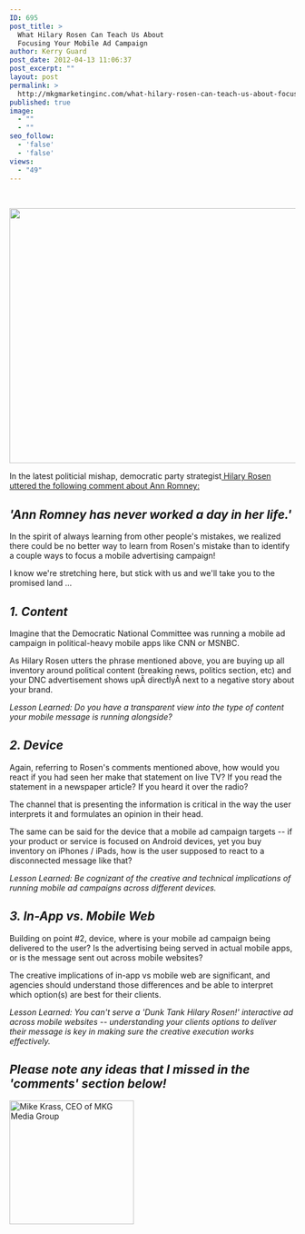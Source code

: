 ```yaml
---
ID: 695
post_title: >
  What Hilary Rosen Can Teach Us About
  Focusing Your Mobile Ad Campaign
author: Kerry Guard
post_date: 2012-04-13 11:06:37
post_excerpt: ""
layout: post
permalink: >
  http://mkgmarketinginc.com/what-hilary-rosen-can-teach-us-about-focusing-your-mobile-ad-campaign/
published: true
image:
  - ""
  - ""
seo_follow:
  - 'false'
  - 'false'
views:
  - "49"
---
```

&nbsp;
<p style="text-align: center;"><img class="aligncenter  wp-image-1068" title="hilary rosen" alt="" src="http://mkgmediagroup.com/wp-content/uploads/2012/04/hilary-rosen.jpeg" width="570" height="449" /></p>
In the latest politicial mishap, democratic party strategist<a href="http://www.forbes.com/sites/samanthaettus/2012/04/13/ann-romney/" target="_blank"> Hilary Rosen uttered the following comment about Ann Romney:</a>
<h2><em>'Ann Romney has never worked a day in her life.'</em></h2>
In the spirit of always learning from other people's mistakes, we realized there could be no better way to learn from Rosen's mistake than to identify a couple ways to focus a mobile advertising campaign!

I know we're stretching here, but stick with us and we'll take you to the promised land ...
<h2><em>1. Content</em></h2>
Imagine that the Democratic National Committee was running a mobile ad campaign in political-heavy mobile apps like CNN or MSNBC.

As Hilary Rosen utters the phrase mentioned above, you are buying up all inventory around political content (breaking news, politics section, etc) and your DNC advertisement shows upÂ directlyÂ next to a negative story about your brand.

<em>Lesson Learned: Do you have a transparent view into the type of content your mobile message is running alongside?</em>
<h2><em>2. Device</em></h2>
Again, referring to Rosen's comments mentioned above, how would you react if you had seen her make that statement on live TV? If you read the statement in a newspaper article? If you heard it over the radio?

The channel that is presenting the information is critical in the way the user interprets it and formulates an opinion in their head.

The same can be said for the device that a mobile ad campaign targets -- if your product or service is focused on Android devices, yet you buy inventory on iPhones / iPads, how is the user supposed to react to a disconnected message like that?

<em>Lesson Learned: Be cognizant of the creative and technical implications of running mobile ad campaigns across different devices.</em>
<h2><em>3. In-App vs. Mobile Web</em></h2>
Building on point #2, device, where is your mobile ad campaign being delivered to the user? Is the advertising being served in actual mobile apps, or is the message sent out across mobile websites?

The creative implications of in-app vs mobile web are significant, and agencies should understand those differences and be able to interpret which option(s) are best for their clients.

<em>Lesson Learned: You can't serve a 'Dunk Tank Hilary Rosen!' interactive ad across mobile websites -- understanding your clients options to deliver their message is key in making sure the creative execution works effectively.</em>
<h2><em>Please note any ideas that I missed in the 'comments' section below!</em></h2>
<img class="alignleft size-full wp-image-1794" alt="Mike Krass, CEO of MKG Media Group" src="http://mkgmediagroup.com/wp-content/uploads/2011/08/mk_median_bw_head.jpeg" width="219" height="218" />